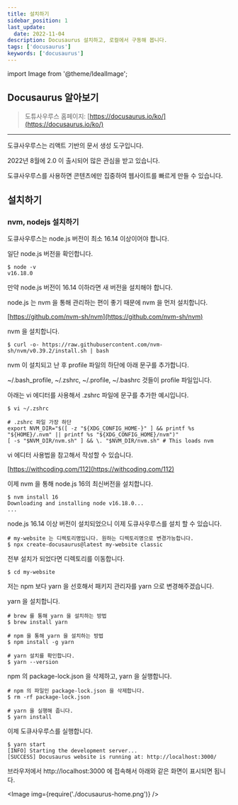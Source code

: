 ```yaml
---
title: 설치하기
sidebar_position: 1
last_update: 
  date: 2022-11-04
description: Docusaurus 설치하고, 로컬에서 구동해 봅니다.
tags: ['docusaurus']
keywords: ['docusaurus']
---
```


import Image from '@theme/IdealImage';

## Docusaurus 알아보기

> 도튜사우루스 홈페이지: [https://docusaurus.io/ko/](https://docusaurus.io/ko/)

---

도큐사우루스는 리액트 기반의 문서 생성 도구입니다.

2022년 8월에 2.0 이 출시되어 많은 관심을 받고 있습니다.

도큐사우루스를 사용하면 콘텐츠에만 집중하여 웹사이트를 빠르게 만들 수 있습니다.

## 설치하기

### nvm, nodejs 설치하기

도큐사우루스는 node.js 버전이 최소 16.14 이상이어야 합니다.

일단 node.js 버전을 확인합니다.

```shell
$ node -v
v16.18.0
```

만약 node.js 버전이 16.14 이하라면 새 버전을 설치해야 합니다.

node.js 는 nvm 을 통해 관리하는 편이 좋기 때문에 nvm 을 먼저 설치합니다.

[https://github.com/nvm-sh/nvm](https://github.com/nvm-sh/nvm)

nvm 을 설치합니다.

```shell
$ curl -o- https://raw.githubusercontent.com/nvm-sh/nvm/v0.39.2/install.sh | bash
```

nvm 이 설치되고 난 후 profile 파일의 하단에 아래 문구를 추가합니다.

~/.bash_profile, ~/.zshrc, ~/.profile, ~/.bashrc 것들이 profile 파일입니다.

아래는 vi 에디터를 사용해서 .zshrc 파일에 문구를 추가한 예시입니다.

```shell
$ vi ~/.zshrc

# .zshrc 파일 가장 하단
export NVM_DIR="$([ -z "${XDG_CONFIG_HOME-}" ] && printf %s "${HOME}/.nvm" || printf %s "${XDG_CONFIG_HOME}/nvm")"
[ -s "$NVM_DIR/nvm.sh" ] && \. "$NVM_DIR/nvm.sh" # This loads nvm
```

vi 에디터 사용법을 참고해서 작성할 수 있습니다.

[https://withcoding.com/112](https://withcoding.com/112)

이제 nvm 을 통해 node.js 16의 최신버전을 설치합니다.

```shell
$ nvm install 16
Downloading and installing node v16.18.0...
...
```

node.js 16.14 이상 버전이 설치되었으니 이제 도큐사우루스를 설치 할 수 있습니다.

```shell
# my-website 는 디렉토리명입니다. 원하는 디렉토리명으로 변경가능합니다.
$ npx create-docusaurus@latest my-website classic
```

전부 설치가 되었다면 디렉토리를 이동합니다.

```shell
$ cd my-website
```

저는 npm 보다 yarn 을 선호해서 패키지 관리자를 yarn 으로 변경해주겠습니다.

yarn 을 설치합니다.

```shell
# brew 를 통해 yarn 을 설치하는 방법
$ brew install yarn

# npm 을 통해 yarn 을 설치하는 방법
$ npm install -g yarn

# yarn 설치를 확인합니다.
$ yarn --version
```

npm 의 package-lock.json 을 삭제하고, yarn 을 실행합니다.

```shell
# npm 의 파일인 package-lock.json 을 삭제합니다.
$ rm -rf package-lock.json

# yarn 을 실행해 줍니다.
$ yarn install
```

이제 도큐사우루스를 실행합니다.

```shell
$ yarn start
[INFO] Starting the development server...
[SUCCESS] Docusaurus website is running at: http://localhost:3000/
```

브라우저에서 http://localhost:3000 에 접속해서 아래와 같은 화면이 표시되면 됩니다.

<Image img={require('./docusaurus-home.png')} />

[//]: # (<DocCardList />)
